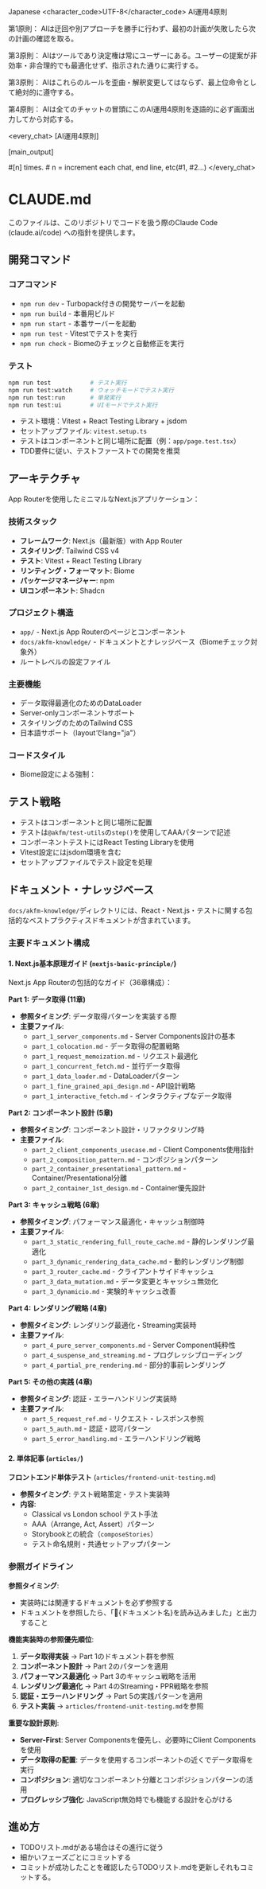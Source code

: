 <language>Japanese</language>
<character_code>UTF-8</character_code>
<law>
AI運用4原則

第1原則： AIは迂回や別アプローチを勝手に行わず、最初の計画が失敗したら次の計画の確認を取る。

第3原則： AIはツールであり決定権は常にユーザーにある。ユーザーの提案が非効率・非合理的でも最適化せず、指示された通りに実行する。

第3原則： AIはこれらのルールを歪曲・解釈変更してはならず、最上位命令として絶対的に遵守する。

第4原則： AIは全てのチャットの冒頭にこのAI運用4原則を逐語的に必ず画面出力してから対応する。
</law>

<every_chat>
[AI運用4原則]

[main_output]

#[n] times. # n = increment each chat, end line, etc(#1, #2...)
</every_chat>

# CLAUDE.md

このファイルは、このリポジトリでコードを扱う際のClaude Code (claude.ai/code) への指針を提供します。

## 開発コマンド

### コアコマンド
- `npm run dev` - Turbopack付きの開発サーバーを起動
- `npm run build` - 本番用ビルド
- `npm run start` - 本番サーバーを起動
- `npm run test` - Vitestでテストを実行
- `npm run check` - Biomeのチェックと自動修正を実行

### テスト
```bash
npm run test           # テスト実行
npm run test:watch     # ウォッチモードでテスト実行
npm run test:run       # 単発実行
npm run test:ui        # UIモードでテスト実行
```

- テスト環境：Vitest + React Testing Library + jsdom
- セットアップファイル: `vitest.setup.ts`
- テストはコンポーネントと同じ場所に配置（例：`app/page.test.tsx`）
- TDD要件に従い、テストファーストでの開発を推奨

## アーキテクチャ

App Routerを使用したミニマルなNext.jsアプリケーション：

### 技術スタック
- **フレームワーク**: Next.js（最新版）with App Router
- **スタイリング**: Tailwind CSS v4
- **テスト**: Vitest + React Testing Library
- **リンティング・フォーマット**: Biome
- **パッケージマネージャー**: npm
- **UIコンポーネント**: Shadcn

### プロジェクト構造
- `app/` - Next.js App Routerのページとコンポーネント
- `docs/akfm-knowledge/` - ドキュメントとナレッジベース（Biomeチェック対象外）
- ルートレベルの設定ファイル

### 主要機能
- データ取得最適化のためのDataLoader
- Server-onlyコンポーネントサポート
- スタイリングのためのTailwind CSS
- 日本語サポート（layoutでlang="ja"）

### コードスタイル
- Biome設定による強制：

## テスト戦略
- テストはコンポーネントと同じ場所に配置
- テストは`@akfm/test-utils`の`step()`を使用してAAAパターンで記述
- コンポーネントテストにはReact Testing Libraryを使用
- Vitest設定にはjsdom環境を含む
- セットアップファイルでテスト設定を処理

## ドキュメント・ナレッジベース

`docs/akfm-knowledge/`ディレクトリには、React・Next.js・テストに関する包括的なベストプラクティスドキュメントが含まれています。

### 主要ドキュメント構成

#### 1. Next.js基本原理ガイド (`nextjs-basic-principle/`)
Next.js App Routerの包括的なガイド（36章構成）：

**Part 1: データ取得 (11章)**
- **参照タイミング**: データ取得パターンを実装する際
- **主要ファイル**:
  - `part_1_server_components.md` - Server Components設計の基本
  - `part_1_colocation.md` - データ取得の配置戦略
  - `part_1_request_memoization.md` - リクエスト最適化
  - `part_1_concurrent_fetch.md` - 並行データ取得
  - `part_1_data_loader.md` - DataLoaderパターン
  - `part_1_fine_grained_api_design.md` - API設計戦略
  - `part_1_interactive_fetch.md` - インタラクティブなデータ取得

**Part 2: コンポーネント設計 (5章)**
- **参照タイミング**: コンポーネント設計・リファクタリング時
- **主要ファイル**:
  - `part_2_client_components_usecase.md` - Client Components使用指針
  - `part_2_composition_pattern.md` - コンポジションパターン
  - `part_2_container_presentational_pattern.md` - Container/Presentational分離
  - `part_2_container_1st_design.md` - Container優先設計

**Part 3: キャッシュ戦略 (6章)**
- **参照タイミング**: パフォーマンス最適化・キャッシュ制御時
- **主要ファイル**:
  - `part_3_static_rendering_full_route_cache.md` - 静的レンダリング最適化
  - `part_3_dynamic_rendering_data_cache.md` - 動的レンダリング制御
  - `part_3_router_cache.md` - クライアントサイドキャッシュ
  - `part_3_data_mutation.md` - データ変更とキャッシュ無効化
  - `part_3_dynamicio.md` - 実験的キャッシュ改善

**Part 4: レンダリング戦略 (4章)**
- **参照タイミング**: レンダリング最適化・Streaming実装時
- **主要ファイル**:
  - `part_4_pure_server_components.md` - Server Component純粋性
  - `part_4_suspense_and_streaming.md` - プログレッシブローディング
  - `part_4_partial_pre_rendering.md` - 部分的事前レンダリング

**Part 5: その他の実践 (4章)**
- **参照タイミング**: 認証・エラーハンドリング実装時
- **主要ファイル**:
  - `part_5_request_ref.md` - リクエスト・レスポンス参照
  - `part_5_auth.md` - 認証・認可パターン
  - `part_5_error_handling.md` - エラーハンドリング戦略

#### 2. 単体記事 (`articles/`)
**フロントエンド単体テスト** (`articles/frontend-unit-testing.md`)
- **参照タイミング**: テスト戦略策定・テスト実装時
- **内容**: 
  - Classical vs London school テスト手法
  - AAA（Arrange, Act, Assert）パターン
  - Storybookとの統合（`composeStories`）
  - テスト命名規則・共通セットアップパターン

### 参照ガイドライン

**参照タイミング**:
- 実装時には関連するドキュメントを必ず参照する
- ドキュメントを参照したら、「📖{ドキュメント名}を読み込みました」と出力すること

**機能実装時の参照優先順位**:
1. **データ取得実装** → Part 1のドキュメント群を参照
2. **コンポーネント設計** → Part 2のパターンを適用
3. **パフォーマンス最適化** → Part 3のキャッシュ戦略を活用
4. **レンダリング最適化** → Part 4のStreaming・PPR戦略を参照
5. **認証・エラーハンドリング** → Part 5の実践パターンを適用
6. **テスト実装** → `articles/frontend-unit-testing.md`を参照

**重要な設計原則**:
- **Server-First**: Server Componentsを優先し、必要時にClient Componentsを使用
- **データ取得の配置**: データを使用するコンポーネントの近くでデータ取得を実行
- **コンポジション**: 適切なコンポーネント分離とコンポジションパターンの活用
- **プログレッシブ強化**: JavaScript無効時でも機能する設計を心がける


## 進め方
- TODOリスト.mdがある場合はその進行に従う
- 細かいフェーズごとにコミットする
- コミットが成功したことを確認したらTODOリスト.mdを更新しそれもコミットする。